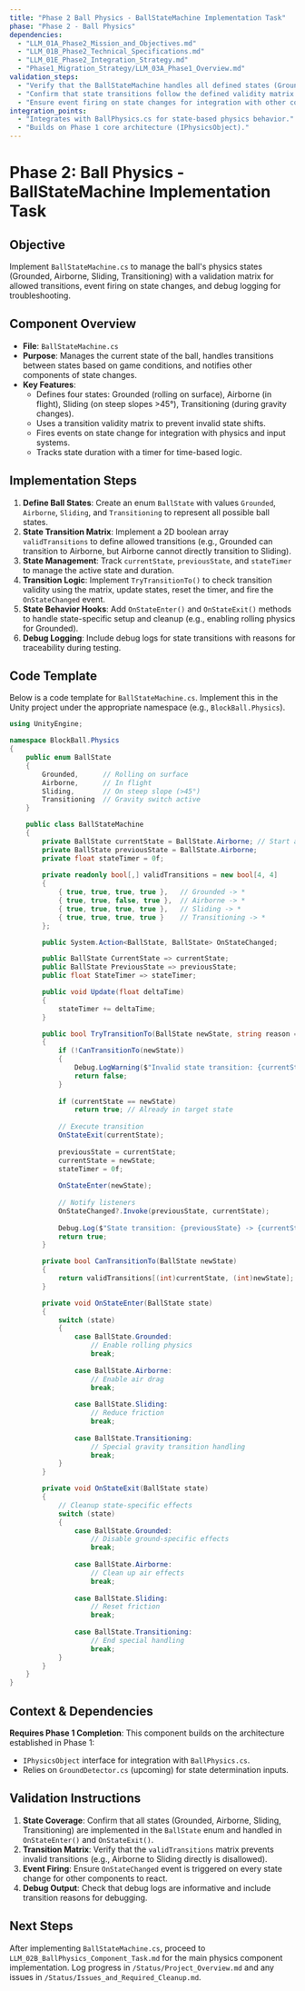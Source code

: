 ```yaml
---
title: "Phase 2 Ball Physics - BallStateMachine Implementation Task"
phase: "Phase 2 - Ball Physics"
dependencies:
  - "LLM_01A_Phase2_Mission_and_Objectives.md"
  - "LLM_01B_Phase2_Technical_Specifications.md"
  - "LLM_01E_Phase2_Integration_Strategy.md"
  - "Phase1_Migration_Strategy/LLM_03A_Phase1_Overview.md"
validation_steps:
  - "Verify that the BallStateMachine handles all defined states (Grounded, Airborne, Sliding, Transitioning)."
  - "Confirm that state transitions follow the defined validity matrix to prevent invalid shifts."
  - "Ensure event firing on state changes for integration with other components."
integration_points:
  - "Integrates with BallPhysics.cs for state-based physics behavior."
  - "Builds on Phase 1 core architecture (IPhysicsObject)."
---
```


# Phase 2: Ball Physics - BallStateMachine Implementation Task

## Objective
Implement `BallStateMachine.cs` to manage the ball's physics states (Grounded, Airborne, Sliding, Transitioning) with a validation matrix for allowed transitions, event firing on state changes, and debug logging for troubleshooting.

## Component Overview
- **File**: `BallStateMachine.cs`
- **Purpose**: Manages the current state of the ball, handles transitions between states based on game conditions, and notifies other components of state changes.
- **Key Features**:
  - Defines four states: Grounded (rolling on surface), Airborne (in flight), Sliding (on steep slopes >45°), Transitioning (during gravity changes).
  - Uses a transition validity matrix to prevent invalid state shifts.
  - Fires events on state change for integration with physics and input systems.
  - Tracks state duration with a timer for time-based logic.

## Implementation Steps
1. **Define Ball States**: Create an enum `BallState` with values `Grounded`, `Airborne`, `Sliding`, and `Transitioning` to represent all possible ball states.
2. **State Transition Matrix**: Implement a 2D boolean array `validTransitions` to define allowed transitions (e.g., Grounded can transition to Airborne, but Airborne cannot directly transition to Sliding).
3. **State Management**: Track `currentState`, `previousState`, and `stateTimer` to manage the active state and duration.
4. **Transition Logic**: Implement `TryTransitionTo()` to check transition validity using the matrix, update states, reset the timer, and fire the `OnStateChanged` event.
5. **State Behavior Hooks**: Add `OnStateEnter()` and `OnStateExit()` methods to handle state-specific setup and cleanup (e.g., enabling rolling physics for Grounded).
6. **Debug Logging**: Include debug logs for state transitions with reasons for traceability during testing.

## Code Template
Below is a code template for `BallStateMachine.cs`. Implement this in the Unity project under the appropriate namespace (e.g., `BlockBall.Physics`).

```csharp
using UnityEngine;

namespace BlockBall.Physics
{
    public enum BallState
    {
        Grounded,      // Rolling on surface
        Airborne,      // In flight
        Sliding,       // On steep slope (>45°)
        Transitioning  // Gravity switch active
    }

    public class BallStateMachine
    {
        private BallState currentState = BallState.Airborne; // Start airborne
        private BallState previousState = BallState.Airborne;
        private float stateTimer = 0f;
        
        private readonly bool[,] validTransitions = new bool[4, 4]
        {
            { true, true, true, true },   // Grounded -> *
            { true, true, false, true },  // Airborne -> *
            { true, true, true, true },   // Sliding -> *
            { true, true, true, true }    // Transitioning -> *
        };

        public System.Action<BallState, BallState> OnStateChanged;

        public BallState CurrentState => currentState;
        public BallState PreviousState => previousState;
        public float StateTimer => stateTimer;

        public void Update(float deltaTime)
        {
            stateTimer += deltaTime;
        }

        public bool TryTransitionTo(BallState newState, string reason = "")
        {
            if (!CanTransitionTo(newState))
            {
                Debug.LogWarning($"Invalid state transition: {currentState} -> {newState}. Reason: {reason}");
                return false;
            }
            
            if (currentState == newState)
                return true; // Already in target state
            
            // Execute transition
            OnStateExit(currentState);
            
            previousState = currentState;
            currentState = newState;
            stateTimer = 0f;
            
            OnStateEnter(newState);
            
            // Notify listeners
            OnStateChanged?.Invoke(previousState, currentState);
            
            Debug.Log($"State transition: {previousState} -> {currentState} ({reason})");
            return true;
        }

        private bool CanTransitionTo(BallState newState)
        {
            return validTransitions[(int)currentState, (int)newState];
        }

        private void OnStateEnter(BallState state)
        {
            switch (state)
            {
                case BallState.Grounded:
                    // Enable rolling physics
                    break;
                    
                case BallState.Airborne:
                    // Enable air drag
                    break;
                    
                case BallState.Sliding:
                    // Reduce friction
                    break;
                    
                case BallState.Transitioning:
                    // Special gravity transition handling
                    break;
            }
        }

        private void OnStateExit(BallState state)
        {
            // Cleanup state-specific effects
            switch (state)
            {
                case BallState.Grounded:
                    // Disable ground-specific effects
                    break;
                    
                case BallState.Airborne:
                    // Clean up air effects
                    break;
                    
                case BallState.Sliding:
                    // Reset friction
                    break;
                    
                case BallState.Transitioning:
                    // End special handling
                    break;
            }
        }
    }
}
```

## Context & Dependencies
**Requires Phase 1 Completion**: This component builds on the architecture established in Phase 1:
- `IPhysicsObject` interface for integration with `BallPhysics.cs`.
- Relies on `GroundDetector.cs` (upcoming) for state determination inputs.

## Validation Instructions
1. **State Coverage**: Confirm that all states (Grounded, Airborne, Sliding, Transitioning) are implemented in the `BallState` enum and handled in `OnStateEnter()` and `OnStateExit()`.
2. **Transition Matrix**: Verify that the `validTransitions` matrix prevents invalid transitions (e.g., Airborne to Sliding directly is disallowed).
3. **Event Firing**: Ensure `OnStateChanged` event is triggered on every state change for other components to react.
4. **Debug Output**: Check that debug logs are informative and include transition reasons for debugging.

## Next Steps
After implementing `BallStateMachine.cs`, proceed to `LLM_02B_BallPhysics_Component_Task.md` for the main physics component implementation. Log progress in `/Status/Project_Overview.md` and any issues in `/Status/Issues_and_Required_Cleanup.md`.
